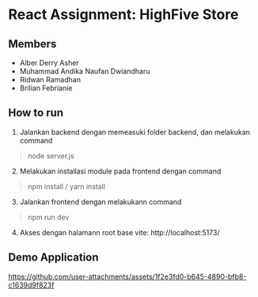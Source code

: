 # React Assignment: HighFive Store

## Members
- Alber Derry Asher
- Muhammad Andika Naufan Dwiandharu
- Ridwan Ramadhan
- Brilian Febrianie

## How to run
1. Jalankan backend dengan memeasuki folder backend, dan melakukan command
> node server.js
2. Melakukan installasi module pada frontend dengan command
> npm install / yarn install
3. Jalankan frontend dengan melakukann command
> npm run dev
4. Akses dengan halamann root base vite: http://localhost:5173/

## Demo Application
https://github.com/user-attachments/assets/1f2e3fd0-b645-4890-bfb8-c1639d9f823f

